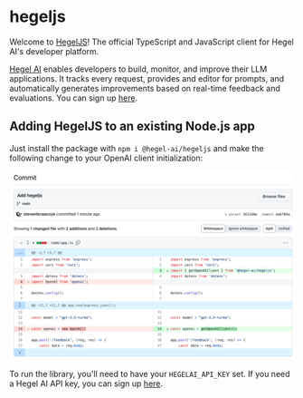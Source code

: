 # hegeljs

Welcome to [HegelJS](https://www.npmjs.com/package/@hegel-ai/hegeljs)! The official TypeScript and JavaScript client for Hegel AI's developer platform.

[Hegel AI]((https://hegel-ai.com)) enables developers to build, monitor, and improve their LLM applications. It tracks every
request, provides and editor for prompts, and automatically generates improvements based on real-time feedback and evaluations. You can sign up [here](https://app.hegel-ai.com).

## Adding HegelJS to an existing Node.js app

Just install the package with `npm i @hegel-ai/hegeljs` and make the following change to your OpenAI client initialization:

![image](img/commit.png)

To run the library, you'll need to have your `HEGELAI_API_KEY` set. If you need a Hegel AI API key, you can sign up [here](https://app.hegel-ai.com).